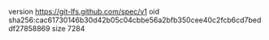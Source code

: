 version https://git-lfs.github.com/spec/v1
oid sha256:cac61730146b30d42b05c04cbbe56a2bfb350cee40c2fcb6cd7beddf27858869
size 7284

